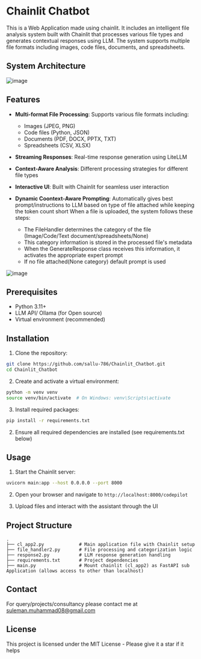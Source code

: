 # Chainlit Chatbot
This is a Web Application made using chainlit. It includes an intelligent file analysis system built with Chainlit that processes various file types and generates contextual responses using LLM. The system supports multiple file formats including images, code files, documents, and spreadsheets.

## System Architecture
![image](https://github.com/user-attachments/assets/c94bb7a9-2ddb-4a82-b82d-38fff73a9740)


## Features

- **Multi-format File Processing**: Supports various file formats including:
  - Images (JPEG, PNG)
  - Code files (Python, JSON)
  - Documents (PDF, DOCX, PPTX, TXT)
  - Spreadsheets (CSV, XLSX)
- **Streaming Responses**: Real-time response generation using LiteLLM
- **Context-Aware Analysis**: Different processing strategies for different file types
- **Interactive UI**: Built with Chainlit for seamless user interaction

- **Dynamic Coontext-Aware Prompting**: Automatically gives best prompt/instructions to LLM based on type of file attached while keeping the token count short
  When a file is uploaded, the system follows these steps:

  - The FileHandler determines the category of the file (Image/Code/Text document/spreadsheets/None)
  - This category information is stored in the processed file's metadata
  - When the GenerateResponse class receives this information, it activates the appropriate expert prompt
  - If no file attached(None category) default prompt is used

![image](https://github.com/user-attachments/assets/d9ac8f69-66c9-4615-9255-10ae203ff1aa)


## Prerequisites

- Python 3.11+
- LLM API/ Ollama (for Open source)
- Virtual environment (recommended)

## Installation

1. Clone the repository:
```bash
git clone https://github.com/sallu-786/Chainlit_Chatbot.git
cd Chainlit_Chatbot
```

2. Create and activate a virtual environment:
```bash
python -m venv venv
source venv/bin/activate  # On Windows: venv\Scripts\activate
```

3. Install required packages:
```bash
pip install -r requirements.txt
```


2. Ensure all required dependencies are installed (see requirements.txt below)

## Usage

1. Start the Chainlit server:
```bash
uvicorn main:app --host 0.0.0.0 --port 8000 
```

2. Open your browser and navigate to `http://localhost:8000/codepilot`

3. Upload files and interact with the assistant through the UI

## Project Structure

```
.
├── cl_app2.py             # Main application file with Chainlit setup
├── file_handler2.py       # File processing and categorization logic
├── response2.py           # LLM response generation handling
├── requirements.txt       # Project dependencies
├── main.py                # Mount chainlit (cl_app2) as FastAPI sub Application (allows access to other than localhost)

```

## Contact
For query/projects/consultancy please contact me at suleman.muhammad08@gmail.com

## License

This project is licensed under the MIT License - Please give it a star if it helps
